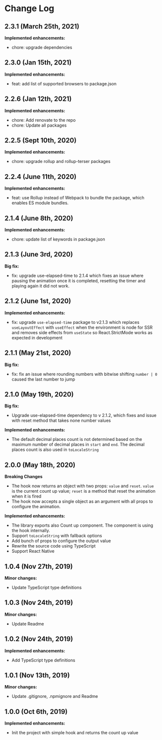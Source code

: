 # Change Log

## 2.3.1 (March 25th, 2021)

**Implemented enhancements:**

- chore: upgrade dependencies

## 2.3.0 (Jan 15th, 2021)

**Implemented enhancements:**

- feat: add list of supported browsers to package.json

## 2.2.6 (Jan 12th, 2021)

**Implemented enhancements:**

- chore: Add renovate to the repo
- chore: Update all packages

## 2.2.5 (Sept 10th, 2020)

**Implemented enhancements:**

- chore: upgrade rollup and rollup-terser packages

## 2.2.4 (June 11th, 2020)

**Implemented enhancements:**

- feat: use Rollup instead of Webpack to bundle the package, which enables ES module bundles.

## 2.1.4 (June 8th, 2020)

**Implemented enhancements:**

- chore: update list of keywords in package.json

## 2.1.3 (June 3rd, 2020)

**Big fix:**

- fix: upgrade use-elapsed-time to 2.1.4 which fixes an issue where pausing the animation once it is completed, resetting the timer and playing again it did not work.

## 2.1.2 (June 1st, 2020)

**Implemented enhancements:**

- fix: upgrade `use-elapsed-time` package to v2.1.3 which replaces `useLayoutEffect` with `useEffect` when the environment is node for SSR and removes side effects from `useState` so React.StrictMode works as expected in development

## 2.1.1 (May 21st, 2020)

**Big fix:**

- fix: fix an issue where rounding numbers with bitwise shifting `number | 0` caused the last number to jump

## 2.1.0 (May 19th, 2020)

**Big fix:**

- Upgrade use-elapsed-time dependency to v 2.1.2, which fixes and issue with reset method that takes none number values

**Implemented enhancements:**

- The default decimal places count is not determined based on the maximum number of decimal places in `start` and `end`. The decimal places count is also used in `toLocaleString`

## 2.0.0 (May 18th, 2020)

**Breaking Changes**

- The hook now returns an object with two props: `value` and `reset`. `value` is the current count up value; `reset` is a method that reset the animation when it is fired
- The hook now accepts a single object as an argument with all props to configure the animation.

**Implemented enhancements:**

- The library exports also Count up component. The component is using the hook internally.
- Support `toLocaleString` with fallback options
- Add bunch of props to configure the output value
- Rewrite the source code using TypeScript
- Support React Native

## 1.0.4 (Nov 27th, 2019)

**Minor changes:**

- Update TypeScript type definitions

## 1.0.3 (Nov 24th, 2019)

**Minor changes:**

- Update Readme

## 1.0.2 (Nov 24th, 2019)

**Implemented enhancements:**

- Add TypeScript type definitions

## 1.0.1 (Nov 13th, 2019)

**Minor changes:**

- Update .gitignore, .npmignore and Readme

## 1.0.0 (Oct 6th, 2019)

**Implemented enhancements:**

- Init the project with simple hook and returns the count up value
